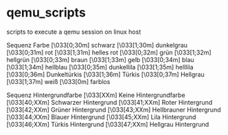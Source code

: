 # qemu_scripts
scripts to execute a qemu session on linux host

Sequenz	Farbe
\[\033[0;30m\]	schwarz
\[\033[1;30m\]	dunkelgrau
\[\033[0;31m\]	rot
\[\033[1;31m\]	helles rot
\[\033[0;32m\]	grün
\[\033[1;32m\]	hellgrün
\[\033[0;33m\]	braun
\[\033[1;33m\]	gelb
\[\033[0;34m\]	blau
\[\033[1;34m\]	hellblau
\[\033[0;35m\]	dunkellila
\[\033[1;35m\]	helllila
\[\033[0;36m\]	Dunkeltürkis
\[\033[1;36m\]	Türkis
\[\033[0;37m\]	Hellgrau
\[\033[1;37m\]	weiß
\[\033[0m\]	farblos

Sequenz	Hintergrundfarbe
\[\033[XXm\]	Keine Hintergrundfarbe
\[\033[40;XXm\]	Schwarzer Hintergrund
\[\033[41;XXm\]	Roter Hintergrund
\[\033[42;XXm\]	Grüner Hintergrund
\[\033[43;XXm\]	Hellbrauner Hintergrund
\[\033[44;XXm\]	Blauer Hintergrund
\[\033[45;XXm\]	Lila Hintergrund
\[\033[46;XXm\]	Türkis Hintergrund
\[\033[47;XXm\]	Hellgrau Hintergrund
